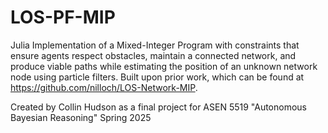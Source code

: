 # LOS-PF-MIP
Julia Implementation of a Mixed-Integer Program with constraints that ensure agents respect obstacles, maintain a connected network,  and produce viable paths while estimating the position of an unknown network node using particle filters. Built upon prior work, which can be found at https://github.com/nilloch/LOS-Network-MIP.

Created by Collin Hudson as a final project for ASEN 5519 "Autonomous Bayesian Reasoning" Spring 2025
